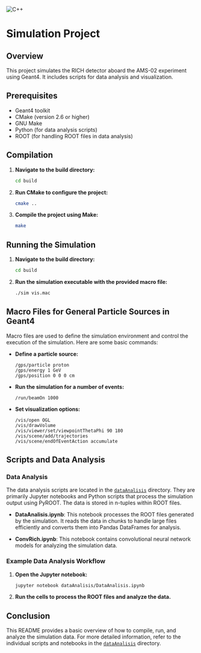 ![C++](https://img.shields.io/badge/C%2B%2B-17-orange.svg)
# Simulation Project

## Overview
This project simulates the RICH detector aboard the AMS-02 experiment using Geant4. It includes scripts for data analysis and visualization.

## Prerequisites
- Geant4 toolkit
- CMake (version 2.6 or higher)
- GNU Make
- Python (for data analysis scripts)
- ROOT (for handling ROOT files in data analysis)

## Compilation

1. **Navigate to the build directory:**
    ```sh
    cd build
    ```

2. **Run CMake to configure the project:**
    ```sh
    cmake ..
    ```

3. **Compile the project using Make:**
    ```sh
    make
    ```

## Running the Simulation

1. **Navigate to the build directory:**
    ```sh
    cd build
    ```

2. **Run the simulation executable with the provided macro file:**
    ```sh
    ./sim vis.mac
    ```

## Macro Files for General Particle Sources in Geant4

Macro files are used to define the simulation environment and control the execution of the simulation. Here are some basic commands:

- **Define a particle source:**
    ```
    /gps/particle proton
    /gps/energy 1 GeV
    /gps/position 0 0 0 cm
    ```

- **Run the simulation for a number of events:**
    ```
    /run/beamOn 1000
    ```

- **Set visualization options:**
    ```
    /vis/open OGL
    /vis/drawVolume
    /vis/viewer/set/viewpointThetaPhi 90 180
    /vis/scene/add/trajectories
    /vis/scene/endOfEventAction accumulate
    ```

## Scripts and Data Analysis

### Data Analysis

The data analysis scripts are located in the [`dataAnalisis`](command:_github.copilot.openRelativePath?%5B%7B%22scheme%22%3A%22file%22%2C%22authority%22%3A%22%22%2C%22path%22%3A%22%2Fhome%2Felectricwiz%2FrichAMS%2FdataAnalisis%22%2C%22query%22%3A%22%22%2C%22fragment%22%3A%22%22%7D%5D "/home/electricwiz/richAMS/dataAnalisis") directory. They are primarily Jupyter notebooks and Python scripts that process the simulation output using PyROOT. The data is stored in n-tuples within ROOT files.

- **DataAnalisis.ipynb**: This notebook processes the ROOT files generated by the simulation. It reads the data in chunks to handle large files efficiently and converts them into Pandas DataFrames for analysis.

- **ConvRich.ipynb**: This notebook contains convolutional neural network models for analyzing the simulation data.

### Example Data Analysis Workflow

1. **Open the Jupyter notebook:**
    ```sh
    jupyter notebook dataAnalisis/DataAnalisis.ipynb
    ```

2. **Run the cells to process the ROOT files and analyze the data.**

## Conclusion

This README provides a basic overview of how to compile, run, and analyze the simulation data. For more detailed information, refer to the individual scripts and notebooks in the [`dataAnalisis`](command:_github.copilot.openRelativePath?%5B%7B%22scheme%22%3A%22file%22%2C%22authority%22%3A%22%22%2C%22path%22%3A%22%2Fhome%2Felectricwiz%2FrichAMS%2FdataAnalisis%22%2C%22query%22%3A%22%22%2C%22fragment%22%3A%22%22%7D%5D "/home/electricwiz/richAMS/dataAnalisis") directory.
